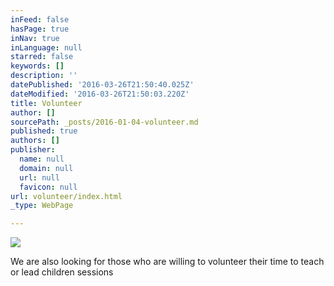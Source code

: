 ```yaml
---
inFeed: false
hasPage: true
inNav: true
inLanguage: null
starred: false
keywords: []
description: ''
datePublished: '2016-03-26T21:50:40.025Z'
dateModified: '2016-03-26T21:50:03.220Z'
title: Volunteer
author: []
sourcePath: _posts/2016-01-04-volunteer.md
published: true
authors: []
publisher:
  name: null
  domain: null
  url: null
  favicon: null
url: volunteer/index.html
_type: WebPage

---
```

![](https://the-grid-user-content.s3-us-west-2.amazonaws.com/9ab44bc3-8e02-4564-abec-1fd37f24df2a.jpg)

We are also looking for those who are willing to volunteer their time to teach or lead children sessions